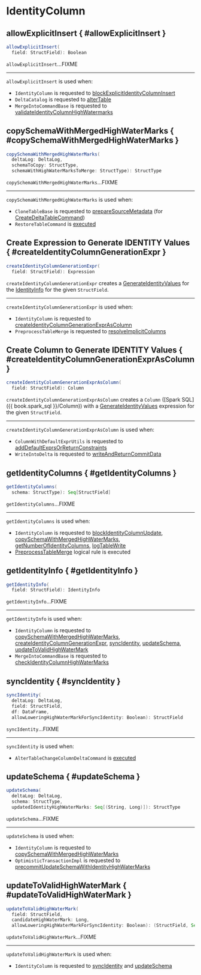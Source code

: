 # IdentityColumn

## allowExplicitInsert { #allowExplicitInsert }

```scala
allowExplicitInsert(
  field: StructField): Boolean
```

`allowExplicitInsert`...FIXME

---

`allowExplicitInsert` is used when:

* `IdentityColumn` is requested to [blockExplicitIdentityColumnInsert](#blockExplicitIdentityColumnInsert)
* `DeltaCatalog` is requested to [alterTable](../DeltaCatalog.md#alterTable)
* `MergeIntoCommandBase` is requested to [validateIdentityColumnHighWatermarks](../commands/merge/MergeIntoCommandBase.md#validateIdentityColumnHighWatermarks)

## copySchemaWithMergedHighWaterMarks { #copySchemaWithMergedHighWaterMarks }

```scala
copySchemaWithMergedHighWaterMarks(
  deltaLog: DeltaLog,
  schemaToCopy: StructType,
  schemaWithHighWaterMarksToMerge: StructType): StructType
```

`copySchemaWithMergedHighWaterMarks`...FIXME

---

`copySchemaWithMergedHighWaterMarks` is used when:

* `CloneTableBase` is requested to [prepareSourceMetadata](../commands/clone/CloneTableBase.md#prepareSourceMetadata) (for [CreateDeltaTableCommand](../commands/create-table/CreateDeltaTableCommand.md))
* `RestoreTableCommand` is [executed](../commands/restore/RestoreTableCommand.md#run)

## Create Expression to Generate IDENTITY Values { #createIdentityColumnGenerationExpr }

```scala
createIdentityColumnGenerationExpr(
  field: StructField): Expression
```

`createIdentityColumnGenerationExpr` creates a [GenerateIdentityValues](GenerateIdentityValues.md#apply) for the [IdentityInfo](#getIdentityInfo) for the given `StructField`.

---

`createIdentityColumnGenerationExpr` is used when:

* `IdentityColumn` is requested to [createIdentityColumnGenerationExprAsColumn](#createIdentityColumnGenerationExprAsColumn)
* `PreprocessTableMerge` is requested to [resolveImplicitColumns](../PreprocessTableMerge.md#resolveImplicitColumns)

## Create Column to Generate IDENTITY Values { #createIdentityColumnGenerationExprAsColumn }

```scala
createIdentityColumnGenerationExprAsColumn(
  field: StructField): Column
```

`createIdentityColumnGenerationExprAsColumn` creates a `Column` ([Spark SQL]({{ book.spark_sql }}/Column)) with a [GenerateIdentityValues](#createIdentityColumnGenerationExpr) expression for the given `StructField`.

---

`createIdentityColumnGenerationExprAsColumn` is used when:

* `ColumnWithDefaultExprUtils` is requested to [addDefaultExprsOrReturnConstraints](../ColumnWithDefaultExprUtils.md#addDefaultExprsOrReturnConstraints)
* `WriteIntoDelta` is requested to [writeAndReturnCommitData](../commands/WriteIntoDelta.md#writeAndReturnCommitData)

## getIdentityColumns { #getIdentityColumns }

```scala
getIdentityColumns(
  schema: StructType): Seq[StructField]
```

`getIdentityColumns`...FIXME

---

`getIdentityColumns` is used when:

* `IdentityColumn` is requested to [blockIdentityColumnUpdate](#blockIdentityColumnUpdate), [copySchemaWithMergedHighWaterMarks](#copySchemaWithMergedHighWaterMarks), [getNumberOfIdentityColumns](#getNumberOfIdentityColumns), [logTableWrite](#logTableWrite)
* [PreprocessTableMerge](../PreprocessTableMerge.md) logical rule is executed

## getIdentityInfo { #getIdentityInfo }

```scala
getIdentityInfo(
  field: StructField): IdentityInfo
```

`getIdentityInfo`...FIXME

---

`getIdentityInfo` is used when:

* `IdentityColumn` is requested to [copySchemaWithMergedHighWaterMarks](#copySchemaWithMergedHighWaterMarks), [createIdentityColumnGenerationExpr](#createIdentityColumnGenerationExpr), [syncIdentity](#syncIdentity), [updateSchema](#updateSchema), [updateToValidHighWaterMark](#updateToValidHighWaterMark)
* `MergeIntoCommandBase` is requested to [checkIdentityColumnHighWaterMarks](../commands/merge/MergeIntoCommandBase.md#checkIdentityColumnHighWaterMarks)

## syncIdentity { #syncIdentity }

```scala
syncIdentity(
  deltaLog: DeltaLog,
  field: StructField,
  df: DataFrame,
  allowLoweringHighWaterMarkForSyncIdentity: Boolean): StructField
```

`syncIdentity`...FIXME

---

`syncIdentity` is used when:

* `AlterTableChangeColumnDeltaCommand` is [executed](../commands/alter/AlterTableChangeColumnDeltaCommand.md#run)

## updateSchema { #updateSchema }

```scala
updateSchema(
  deltaLog: DeltaLog,
  schema: StructType,
  updatedIdentityHighWaterMarks: Seq[(String, Long)]): StructType
```

`updateSchema`...FIXME

---

`updateSchema` is used when:

* `IdentityColumn` is requested to [copySchemaWithMergedHighWaterMarks](#copySchemaWithMergedHighWaterMarks)
* `OptimisticTransactionImpl` is requested to [precommitUpdateSchemaWithIdentityHighWaterMarks](../OptimisticTransactionImpl.md#precommitUpdateSchemaWithIdentityHighWaterMarks)

## updateToValidHighWaterMark { #updateToValidHighWaterMark }

```scala
updateToValidHighWaterMark(
  field: StructField,
  candidateHighWaterMark: Long,
  allowLoweringHighWaterMarkForSyncIdentity: Boolean): (StructField, Seq[String])
```

`updateToValidHighWaterMark`...FIXME

---

`updateToValidHighWaterMark` is used when:

* `IdentityColumn` is requested to [syncIdentity](#syncIdentity) and [updateSchema](#updateSchema)
